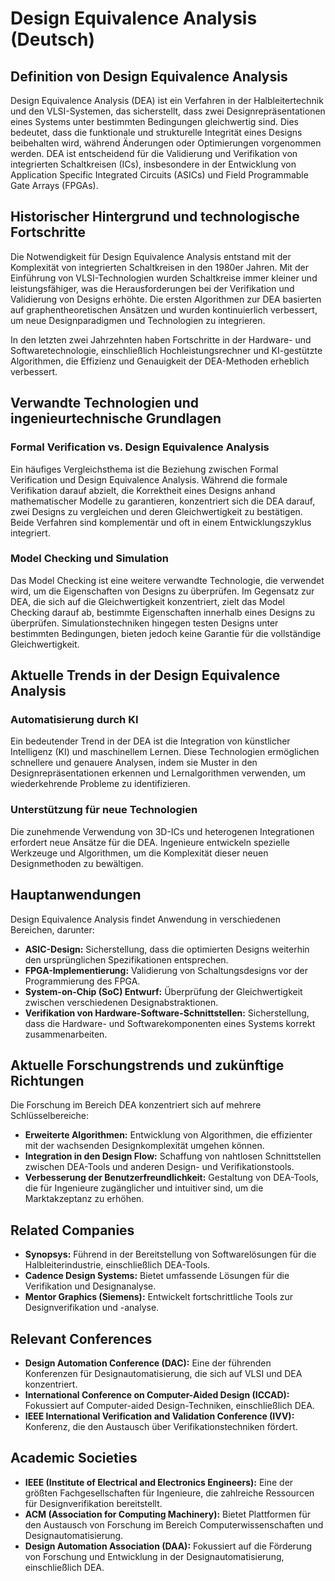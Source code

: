 # Design Equivalence Analysis (Deutsch)

## Definition von Design Equivalence Analysis

Design Equivalence Analysis (DEA) ist ein Verfahren in der Halbleitertechnik und den VLSI-Systemen, das sicherstellt, dass zwei Designrepräsentationen eines Systems unter bestimmten Bedingungen gleichwertig sind. Dies bedeutet, dass die funktionale und strukturelle Integrität eines Designs beibehalten wird, während Änderungen oder Optimierungen vorgenommen werden. DEA ist entscheidend für die Validierung und Verifikation von integrierten Schaltkreisen (ICs), insbesondere in der Entwicklung von Application Specific Integrated Circuits (ASICs) und Field Programmable Gate Arrays (FPGAs).

## Historischer Hintergrund und technologische Fortschritte

Die Notwendigkeit für Design Equivalence Analysis entstand mit der Komplexität von integrierten Schaltkreisen in den 1980er Jahren. Mit der Einführung von VLSI-Technologien wurden Schaltkreise immer kleiner und leistungsfähiger, was die Herausforderungen bei der Verifikation und Validierung von Designs erhöhte. Die ersten Algorithmen zur DEA basierten auf graphentheoretischen Ansätzen und wurden kontinuierlich verbessert, um neue Designparadigmen und Technologien zu integrieren.

In den letzten zwei Jahrzehnten haben Fortschritte in der Hardware- und Softwaretechnologie, einschließlich Hochleistungsrechner und KI-gestützte Algorithmen, die Effizienz und Genauigkeit der DEA-Methoden erheblich verbessert.

## Verwandte Technologien und ingenieurtechnische Grundlagen

### Formal Verification vs. Design Equivalence Analysis

Ein häufiges Vergleichsthema ist die Beziehung zwischen Formal Verification und Design Equivalence Analysis. Während die formale Verifikation darauf abzielt, die Korrektheit eines Designs anhand mathematischer Modelle zu garantieren, konzentriert sich die DEA darauf, zwei Designs zu vergleichen und deren Gleichwertigkeit zu bestätigen. Beide Verfahren sind komplementär und oft in einem Entwicklungszyklus integriert.

### Model Checking und Simulation

Das Model Checking ist eine weitere verwandte Technologie, die verwendet wird, um die Eigenschaften von Designs zu überprüfen. Im Gegensatz zur DEA, die sich auf die Gleichwertigkeit konzentriert, zielt das Model Checking darauf ab, bestimmte Eigenschaften innerhalb eines Designs zu überprüfen. Simulationstechniken hingegen testen Designs unter bestimmten Bedingungen, bieten jedoch keine Garantie für die vollständige Gleichwertigkeit.

## Aktuelle Trends in der Design Equivalence Analysis

### Automatisierung durch KI

Ein bedeutender Trend in der DEA ist die Integration von künstlicher Intelligenz (KI) und maschinellem Lernen. Diese Technologien ermöglichen schnellere und genauere Analysen, indem sie Muster in den Designrepräsentationen erkennen und Lernalgorithmen verwenden, um wiederkehrende Probleme zu identifizieren.

### Unterstützung für neue Technologien

Die zunehmende Verwendung von 3D-ICs und heterogenen Integrationen erfordert neue Ansätze für die DEA. Ingenieure entwickeln spezielle Werkzeuge und Algorithmen, um die Komplexität dieser neuen Designmethoden zu bewältigen.

## Hauptanwendungen

Design Equivalence Analysis findet Anwendung in verschiedenen Bereichen, darunter:

- **ASIC-Design:** Sicherstellung, dass die optimierten Designs weiterhin den ursprünglichen Spezifikationen entsprechen.
- **FPGA-Implementierung:** Validierung von Schaltungsdesigns vor der Programmierung des FPGA.
- **System-on-Chip (SoC) Entwurf:** Überprüfung der Gleichwertigkeit zwischen verschiedenen Designabstraktionen.
- **Verifikation von Hardware-Software-Schnittstellen:** Sicherstellung, dass die Hardware- und Softwarekomponenten eines Systems korrekt zusammenarbeiten.

## Aktuelle Forschungstrends und zukünftige Richtungen

Die Forschung im Bereich DEA konzentriert sich auf mehrere Schlüsselbereiche:

- **Erweiterte Algorithmen:** Entwicklung von Algorithmen, die effizienter mit der wachsenden Designkomplexität umgehen können.
- **Integration in den Design Flow:** Schaffung von nahtlosen Schnittstellen zwischen DEA-Tools und anderen Design- und Verifikationstools.
- **Verbesserung der Benutzerfreundlichkeit:** Gestaltung von DEA-Tools, die für Ingenieure zugänglicher und intuitiver sind, um die Marktakzeptanz zu erhöhen.

## Related Companies

- **Synopsys:** Führend in der Bereitstellung von Softwarelösungen für die Halbleiterindustrie, einschließlich DEA-Tools.
- **Cadence Design Systems:** Bietet umfassende Lösungen für die Verifikation und Designanalyse.
- **Mentor Graphics (Siemens):** Entwickelt fortschrittliche Tools zur Designverifikation und -analyse.
  
## Relevant Conferences

- **Design Automation Conference (DAC):** Eine der führenden Konferenzen für Designautomatisierung, die sich auf VLSI und DEA konzentriert.
- **International Conference on Computer-Aided Design (ICCAD):** Fokussiert auf Computer-aided Design-Techniken, einschließlich DEA.
- **IEEE International Verification and Validation Conference (IVV):** Konferenz, die den Austausch über Verifikationstechniken fördert.

## Academic Societies

- **IEEE (Institute of Electrical and Electronics Engineers):** Eine der größten Fachgesellschaften für Ingenieure, die zahlreiche Ressourcen für Designverifikation bereitstellt.
- **ACM (Association for Computing Machinery):** Bietet Plattformen für den Austausch von Forschung im Bereich Computerwissenschaften und Designautomatisierung.
- **Design Automation Association (DAA):** Fokussiert auf die Förderung von Forschung und Entwicklung in der Designautomatisierung, einschließlich DEA.